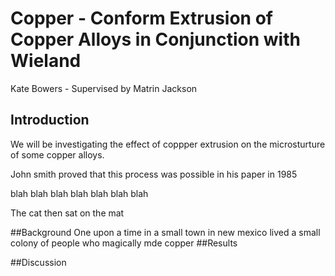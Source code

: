 # Copper - Conform Extrusion of Copper Alloys in Conjunction with Wieland 

Kate Bowers - Supervised by Matrin Jackson

## Introduction

We will be investigating the effect of coppper extrusion on the  microsturture of some copper alloys.

John smith proved that this process was possible in his paper in 1985

blah blah blah blah blah blah blah

The cat then sat on the mat

##Background 
One upon a  time in a small town in new mexico lived a small colony of people who magically mde copper
##Results 

##Discussion
